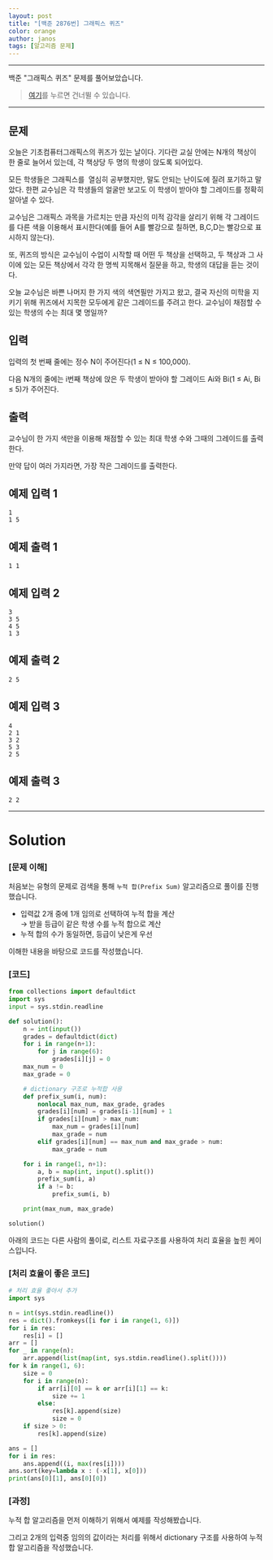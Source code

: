 ```yaml
---
layout: post
title: "[백준 2876번] 그래픽스 퀴즈"
color: orange
author: janos
tags: [알고리즘 문제]
---
```


---

백준 "그래픽스 퀴즈" 문제를 풀어보았습니다.

> [여기](#solution)를 누르면 건너뛸 수 있습니다.

---

## 문제

오늘은 기초컴퓨터그래픽스의 퀴즈가 있는 날이다. 기다란 교실 안에는 N개의 책상이 한 줄로 늘어서 있는데, 각 책상당 두 명의 학생이 앉도록 되어있다.

모든 학생들은 그래픽스를  열심히 공부했지만, 말도 안되는 난이도에 질려 포기하고 말았다. 한편 교수님은 각 학생들의 얼굴만 보고도 이 학생이 받아야 할 그레이드를 정확히 알아낼 수 있다.

교수님은 그래픽스 과목을 가르치는 만큼 자신의 미적 감각을 살리기 위해 각 그레이드를 다른 색을 이용해서 표시한다(예를 들어 A를 빨강으로 칠하면, B,C,D는 빨강으로 표시하지 않는다).

또, 퀴즈의 방식은 교수님이 수업이 시작할 때 어떤 두 책상을 선택하고, 두 책상과 그 사이에 있는 모든 책상에서 각각 한 명씩 지목해서 질문을 하고, 학생의 대답을 듣는 것이다.

오늘 교수님은 바쁜 나머지 한 가지 색의 색연필만 가지고 왔고, 결국 자신의 미학을 지키기 위해 퀴즈에서 지목한 모두에게 같은 그레이드를 주려고 한다. 교수님이 채점할 수 있는 학생의 수는 최대 몇 명일까?

## 입력

입력의 첫 번째 줄에는 정수 N이 주어진다(1 ≤ N ≤ 100,000).

다음 N개의 줄에는 i번째 책상에 앉은 두 학생이 받아야 할 그레이드 Ai와 Bi(1 ≤ Ai, Bi ≤ 5)가 주어진다.

## 출력

교수님이 한 가지 색만을 이용해 채점할 수 있는 최대 학생 수와 그때의 그레이드를 출력한다.

만약 답이 여러 가지라면, 가장 작은 그레이드를 출력한다.

## 예제 입력 1

```
1
1 5
```

## 예제 출력 1

```
1 1
```

## 예제 입력 2

```
3
3 5
4 5
1 3
```

## 예제 출력 2

```
2 5
```

## 예제 입력 3

```
4
2 1
3 2
5 3
2 5
```

## 예제 출력 3

```
2 2
```

---

# Solution

### [문제 이해]

처음보는 유형의 문제로 검색을 통해 `누적 합(Prefix Sum)` 알고리즘으로 풀이를 진행했습니다.

- 입력값 2개 중에 1개 임의로 선택하여 누적 합을 계산  
→ 받을 등급이 같은 학생 수를 누적 합으로 계산
- 누적 합의 수가 동일하면, 등급이 낮은게 우선

이해한 내용을 바탕으로 코드를 작성했습니다.

### [코드]

```python
from collections import defaultdict
import sys
input = sys.stdin.readline

def solution():
    n = int(input())
    grades = defaultdict(dict)
    for i in range(n+1):
        for j in range(6):
            grades[i][j] = 0
    max_num = 0
    max_grade = 0

    # dictionary 구조로 누적합 사용
    def prefix_sum(i, num):
        nonlocal max_num, max_grade, grades
        grades[i][num] = grades[i-1][num] + 1
        if grades[i][num] > max_num:
            max_num = grades[i][num]
            max_grade = num
        elif grades[i][num] == max_num and max_grade > num:
            max_grade = num

    for i in range(1, n+1):
        a, b = map(int, input().split())
        prefix_sum(i, a)
        if a != b:
            prefix_sum(i, b)

    print(max_num, max_grade)

solution()
```

아래의 코드는 다른 사람의 풀이로, 리스트 자료구조를 사용하여 처리 효율을 높힌 케이스입니다.

### [처리 효율이 좋은 코드]

```python
# 처리 효율 좋아서 추가
import sys

n = int(sys.stdin.readline())
res = dict().fromkeys([i for i in range(1, 6)])
for i in res:
    res[i] = []
arr = []
for _ in range(n):
    arr.append(list(map(int, sys.stdin.readline().split())))
for k in range(1, 6):
    size = 0
    for i in range(n):
        if arr[i][0] == k or arr[i][1] == k:
            size += 1
        else:
            res[k].append(size)
            size = 0
    if size > 0:
        res[k].append(size)

ans = []
for i in res:
    ans.append((i, max(res[i])))
ans.sort(key=lambda x : (-x[1], x[0]))
print(ans[0][1], ans[0][0])
```

### [과정]

누적 합 알고리즘을 먼저 이해하기 위해서 예제를 작성해봤습니다.

그리고 2개의 입력중 임의의 값이라는 처리를 위해서 dictionary 구조를 사용하여 누적 합 알고리즘을 작성했습니다.
